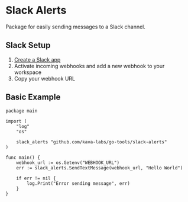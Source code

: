 # Slack Alerts

Package for easily sending messages to a Slack channel.

## Slack Setup

1. [Create a Slack app](https://api.slack.com/apps/new)
2. Activate incoming webhooks and add a new webhook to your workspace
3. Copy your webhook URL

## Basic Example

```golang
package main

import (
	"log"
	"os"

	slack_alerts "github.com/kava-labs/go-tools/slack-alerts"
)

func main() {
	webhook_url := os.Getenv("WEBHOOK_URL")
	err := slack_alerts.SendTextMessage(webhook_url, "Hello World")

	if err != nil {
		log.Print("Error sending message", err)
	}
}
```
